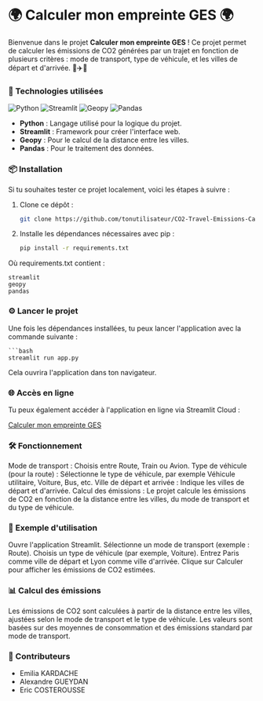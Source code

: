 # 🌍 Calculer mon empreinte GES 🌍

Bienvenue dans le projet **Calculer mon empreinte GES** ! Ce projet permet de calculer les émissions de CO2 générées par un trajet en fonction de plusieurs critères : mode de transport, type de véhicule, et les villes de départ et d'arrivée. 🚗✈️🚉

### 🚀 Technologies utilisées
![Python](https://img.shields.io/badge/Python-3.9-blue) 
![Streamlit](https://img.shields.io/badge/Streamlit-1.7.0-orange) 
![Geopy](https://img.shields.io/badge/Geopy-2.3.0-green) 
![Pandas](https://img.shields.io/badge/Pandas-1.3.0-blueviolet)

- **Python** : Langage utilisé pour la logique du projet.
- **Streamlit** : Framework pour créer l'interface web.
- **Geopy** : Pour le calcul de la distance entre les villes.
- **Pandas** : Pour le traitement des données.

### 📦 Installation

Si tu souhaites tester ce projet localement, voici les étapes à suivre :

1. Clone ce dépôt :

   ```bash
   git clone https://github.com/tonutilisateur/CO2-Travel-Emissions-Calculator.git

2. Installe les dépendances nécessaires avec pip :

    ```bash
    pip install -r requirements.txt

  Où requirements.txt contient :
    
    streamlit
    geopy
    pandas


### ⚙️ Lancer le projet
Une fois les dépendances installées, tu peux lancer l'application avec la commande suivante :

    ```bash
    streamlit run app.py

Cela ouvrira l'application dans ton navigateur.

### 🌐 Accès en ligne
Tu peux également accéder à l'application en ligne via Streamlit Cloud : 

[Calculer mon empreinte GES](https://emiliakardache-ges-codeapp-jmjgoe.streamlit.app/) 

### 🛠️ Fonctionnement
Mode de transport : Choisis entre Route, Train ou Avion.
Type de véhicule (pour la route) : Sélectionne le type de véhicule, par exemple Véhicule utilitaire, Voiture, Bus, etc.
Ville de départ et arrivée : Indique les villes de départ et d'arrivée.
Calcul des émissions : Le projet calcule les émissions de CO2 en fonction de la distance entre les villes, du mode de transport et du type de véhicule.


### 🔧 Exemple d'utilisation
Ouvre l'application Streamlit.
Sélectionne un mode de transport (exemple : Route).
Choisis un type de véhicule (par exemple, Voiture).
Entrez Paris comme ville de départ et Lyon comme ville d'arrivée.
Clique sur Calculer pour afficher les émissions de CO2 estimées.

### 📊 Calcul des émissions
Les émissions de CO2 sont calculées à partir de la distance entre les villes, ajustées selon le mode de transport et le type de véhicule. Les valeurs sont basées sur des moyennes de consommation et des émissions standard par mode de transport.

### 📄 Contributeurs
- Emilia KARDACHE
- Alexandre GUEYDAN
- Eric COSTEROUSSE 

